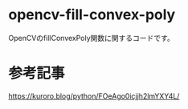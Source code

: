 # opencv-fill-convex-poly
OpenCVのfillConvexPoly関数に関するコードです。

# 参考記事
https://kuroro.blog/python/FOeAgo0icjjh2lmYXY4L/
